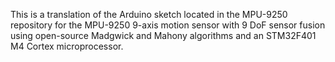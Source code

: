 This is a translation of the Arduino sketch located in the MPU-9250 repository for the MPU-9250 9-axis motion sensor with 9 DoF sensor fusion using open-source Madgwick and Mahony algorithms and an STM32F401 M4 Cortex microprocessor. 
